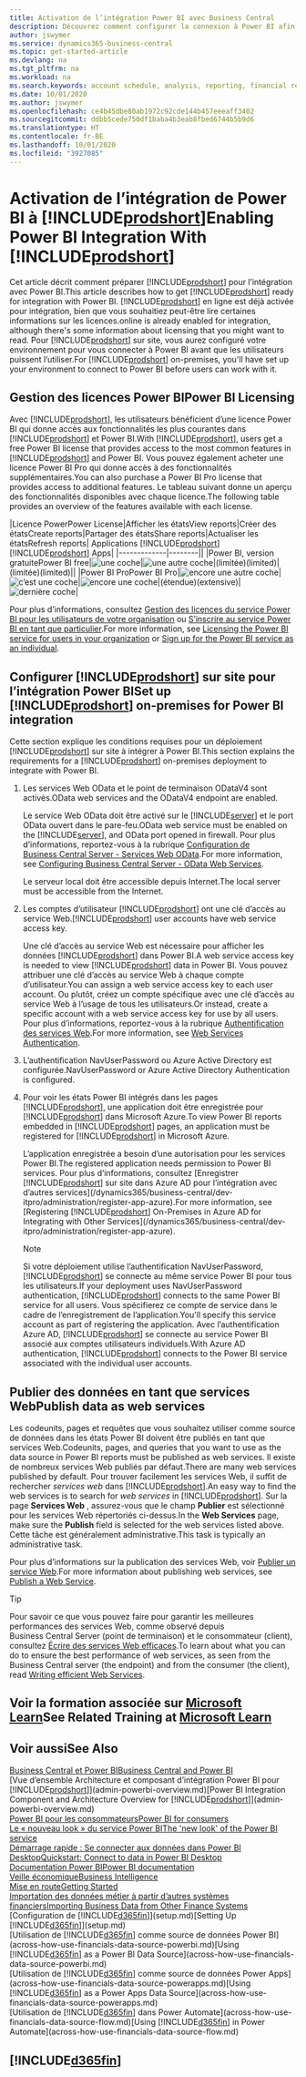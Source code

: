 ```yaml
---
title: Activation de l’intégration Power BI avec Business Central
description: Découvrez comment configurer la connexion à Power BI afin d’obtenir des informations, des informations décisionnelles et des indicateurs de performance clés à partir de vos données Business Central avec les applications Business Central pour Power BI.
author: jswymer
ms.service: dynamics365-business-central
ms.topic: get-started-article
ms.devlang: na
ms.tgt_pltfrm: na
ms.workload: na
ms.search.keywords: account schedule, analysis, reporting, financial report, business intelligence, KPI
ms.date: 10/01/2020
ms.author: jswymer
ms.openlocfilehash: ce4b45dbe80ab1972c92cde144b457eeeaff3402
ms.sourcegitcommit: ddbb5cede750df1baba4b3eab8fbed6744b5b9d6
ms.translationtype: HT
ms.contentlocale: fr-BE
ms.lasthandoff: 10/01/2020
ms.locfileid: "3927085"
---
```

# <a name="enabling-power-bi-integration-with-prodshort"></a><span data-ttu-id="0c363-103">Activation de l’intégration de Power BI à [!INCLUDE[prodshort](includes/prodshort.md)]</span><span class="sxs-lookup"><span data-stu-id="0c363-103">Enabling Power BI Integration With [!INCLUDE[prodshort](includes/prodshort.md)]</span></span>

<span data-ttu-id="0c363-104">Cet article décrit comment préparer [!INCLUDE[prodshort](includes/prodshort.md)] pour l’intégration avec Power BI.</span><span class="sxs-lookup"><span data-stu-id="0c363-104">This article describes how to get [!INCLUDE[prodshort](includes/prodshort.md)] ready for integration with Power BI.</span></span> [!INCLUDE[prodshort](includes/prodshort.md)] <span data-ttu-id="0c363-105">en ligne est déjà activée pour intégration, bien que vous souhaitiez peut-être lire certaines informations sur les licences.</span><span class="sxs-lookup"><span data-stu-id="0c363-105">online is already enabled for integration, although there's some information about licensing that you might want to read.</span></span> <span data-ttu-id="0c363-106">Pour [!INCLUDE[prodshort](includes/prodshort.md)] sur site, vous aurez configuré votre environnement pour vous connecter à Power BI avant que les utilisateurs puissent l’utiliser.</span><span class="sxs-lookup"><span data-stu-id="0c363-106">For [!INCLUDE[prodshort](includes/prodshort.md)] on-premises, you'll have set up your environment to connect to Power BI before users can work with it.</span></span>

## <a name="power-bi-licensing"></a><a name="license"></a><span data-ttu-id="0c363-107">Gestion des licences Power BI</span><span class="sxs-lookup"><span data-stu-id="0c363-107">Power BI Licensing</span></span>

<span data-ttu-id="0c363-108">Avec [!INCLUDE[prodshort](includes/prodshort.md)], les utilisateurs bénéficient d’une licence Power BI qui donne accès aux fonctionnalités les plus courantes dans [!INCLUDE[prodshort](includes/prodshort.md)] et Power BI.</span><span class="sxs-lookup"><span data-stu-id="0c363-108">With [!INCLUDE[prodshort](includes/prodshort.md)], users get a free Power BI license that provides access to the most common features in [!INCLUDE[prodshort](includes/prodshort.md)] and Power BI.</span></span> <span data-ttu-id="0c363-109">Vous pouvez également acheter une licence Power BI Pro qui donne accès à des fonctionnalités supplémentaires.</span><span class="sxs-lookup"><span data-stu-id="0c363-109">You can also purchase a Power BI Pro license that provides access to additional features.</span></span> <span data-ttu-id="0c363-110">Le tableau suivant donne un aperçu des fonctionnalités disponibles avec chaque licence.</span><span class="sxs-lookup"><span data-stu-id="0c363-110">The following table provides an overview of the features available with each license.</span></span>

|<span data-ttu-id="0c363-111">Licence Power</span><span class="sxs-lookup"><span data-stu-id="0c363-111">Power License</span></span>|<span data-ttu-id="0c363-112">Afficher les états</span><span class="sxs-lookup"><span data-stu-id="0c363-112">View reports</span></span>|<span data-ttu-id="0c363-113">Créer des états</span><span class="sxs-lookup"><span data-stu-id="0c363-113">Create reports</span></span>|<span data-ttu-id="0c363-114">Partager des états</span><span class="sxs-lookup"><span data-stu-id="0c363-114">Share reports</span></span>|<span data-ttu-id="0c363-115">Actualiser les états</span><span class="sxs-lookup"><span data-stu-id="0c363-115">Refresh reports</span></span>| <span data-ttu-id="0c363-116">Applications [!INCLUDE[prodshort](includes/prodshort.md)]</span><span class="sxs-lookup"><span data-stu-id="0c363-116">[!INCLUDE[prodshort](includes/prodshort.md)] Apps</span></span>|
|-------------|--------||
|<span data-ttu-id="0c363-117">Power BI, version gratuite</span><span class="sxs-lookup"><span data-stu-id="0c363-117">Power BI free</span></span>|![une coche](media/check.png)|![une autre coche](media/check.png)|<span data-ttu-id="0c363-120">(limitée)</span><span class="sxs-lookup"><span data-stu-id="0c363-120">(limited)</span></span>|<span data-ttu-id="0c363-121">(limitée)</span><span class="sxs-lookup"><span data-stu-id="0c363-121">(limited)</span></span>||
|<span data-ttu-id="0c363-122">Power BI Pro</span><span class="sxs-lookup"><span data-stu-id="0c363-122">Power BI Pro</span></span>|![encore une autre coche](media/check.png)|![c’est une coche](media/check.png)|![encore une coche](media/check.png)|<span data-ttu-id="0c363-126">(étendue)</span><span class="sxs-lookup"><span data-stu-id="0c363-126">(extensive)</span></span>|![dernière coche](media/check.png)|

<span data-ttu-id="0c363-128">Pour plus d’informations, consultez [Gestion des licences du service Power BI pour les utilisateurs de votre organisation](/power-bi/admin/service-admin-licensing-organization) ou [S’inscrire au service Power BI en tant que particulier](/power-bi/fundamentals/service-self-service-signup-for-power-bi).</span><span class="sxs-lookup"><span data-stu-id="0c363-128">For more information, see [Licensing the Power BI service for users in your organization](/power-bi/admin/service-admin-licensing-organization) or [Sign up for the Power BI service as an individual](/power-bi/fundamentals/service-self-service-signup-for-power-bi).</span></span>

## <a name="set-up-prodshort-on-premises-for-power-bi-integration"></a><a name="setup"></a><span data-ttu-id="0c363-129">Configurer [!INCLUDE[prodshort](includes/prodshort.md)] sur site pour l’intégration Power BI</span><span class="sxs-lookup"><span data-stu-id="0c363-129">Set up [!INCLUDE[prodshort](includes/prodshort.md)] on-premises for Power BI integration</span></span>

<span data-ttu-id="0c363-130">Cette section explique les conditions requises pour un déploiement [!INCLUDE[prodshort](includes/prodshort.md)] sur site à intégrer à Power BI.</span><span class="sxs-lookup"><span data-stu-id="0c363-130">This section explains the requirements for a [!INCLUDE[prodshort](includes/prodshort.md)] on-premises deployment to integrate with Power BI.</span></span>

1. <span data-ttu-id="0c363-131">Les services Web OData et le point de terminaison ODataV4 sont activés.</span><span class="sxs-lookup"><span data-stu-id="0c363-131">OData web services and the ODataV4 endpoint are enabled.</span></span>

    <span data-ttu-id="0c363-132">Le service Web OData doit être activé sur le [!INCLUDE[server](includes/server.md)] et le port OData ouvert dans le pare-feu.</span><span class="sxs-lookup"><span data-stu-id="0c363-132">OData web service must be enabled on the [!INCLUDE[server](includes/server.md)], and OData port opened in firewall.</span></span> <span data-ttu-id="0c363-133">Pour plus d’informations, reportez-vous à la rubrique [Configuration de Business Central Server - Services Web OData](/dynamics365/business-central/dev-itpro/administration/configure-server-instance#ODataServices).</span><span class="sxs-lookup"><span data-stu-id="0c363-133">For more information, see [Configuring Business Central Server - OData Web Services](/dynamics365/business-central/dev-itpro/administration/configure-server-instance#ODataServices).</span></span>
    
    <span data-ttu-id="0c363-134">Le serveur local doit être accessible depuis Internet.</span><span class="sxs-lookup"><span data-stu-id="0c363-134">The local server must be accessible from the Internet.</span></span>

2. <span data-ttu-id="0c363-135">Les comptes d’utilisateur [!INCLUDE[prodshort](includes/prodshort.md)] ont une clé d’accès au service Web.</span><span class="sxs-lookup"><span data-stu-id="0c363-135">[!INCLUDE[prodshort](includes/prodshort.md)] user accounts have web service access key.</span></span>

    <span data-ttu-id="0c363-136">Une clé d’accès au service Web est nécessaire pour afficher les données [!INCLUDE[prodshort](includes/prodshort.md)] dans Power BI.</span><span class="sxs-lookup"><span data-stu-id="0c363-136">A web service access key is needed to view [!INCLUDE[prodshort](includes/prodshort.md)] data in Power BI.</span></span> <span data-ttu-id="0c363-137">Vous pouvez attribuer une clé d’accès au service Web à chaque compte d’utilisateur.</span><span class="sxs-lookup"><span data-stu-id="0c363-137">You can assign a web service access key to each user account.</span></span> <span data-ttu-id="0c363-138">Ou plutôt, créez un compte spécifique avec une clé d’accès au service Web à l’usage de tous les utilisateurs.</span><span class="sxs-lookup"><span data-stu-id="0c363-138">Or instead, create a specific account with a web service access key for use by all users.</span></span> <span data-ttu-id="0c363-139">Pour plus d’informations, reportez-vous à la rubrique [Authentification des services Web](/dynamics365/business-central/dev-itpro/webservices/web-services-authentication#generate-a-web-service-access-key).</span><span class="sxs-lookup"><span data-stu-id="0c363-139">For more information, see [Web Services Authentication](/dynamics365/business-central/dev-itpro/webservices/web-services-authentication#generate-a-web-service-access-key).</span></span>

3. <span data-ttu-id="0c363-140">L’authentification NavUserPassword ou Azure Active Directory est configurée.</span><span class="sxs-lookup"><span data-stu-id="0c363-140">NavUserPassword or Azure Active Directory Authentication is configured.</span></span>

4. <span data-ttu-id="0c363-141">Pour voir les états Power BI intégrés dans les pages [!INCLUDE[prodshort](includes/prodshort.md)], une application doit être enregistrée pour [!INCLUDE[prodshort](includes/prodshort.md)] dans Microsoft Azure.</span><span class="sxs-lookup"><span data-stu-id="0c363-141">To view Power BI reports embedded in [!INCLUDE[prodshort](includes/prodshort.md)] pages, an application must be registered for [!INCLUDE[prodshort](includes/prodshort.md)] in Microsoft Azure.</span></span>

    <span data-ttu-id="0c363-142">L’application enregistrée a besoin d’une autorisation pour les services Power BI.</span><span class="sxs-lookup"><span data-stu-id="0c363-142">The registered application needs permission to Power BI services.</span></span> <span data-ttu-id="0c363-143">Pour plus d’informations, consultez [Enregistrer [!INCLUDE[prodshort](includes/prodshort.md)] sur site dans Azure AD pour l’intégration avec d’autres services](/dynamics365/business-central/dev-itpro/administration/register-app-azure).</span><span class="sxs-lookup"><span data-stu-id="0c363-143">For more information, see [Registering [!INCLUDE[prodshort](includes/prodshort.md)] On-Premises in Azure AD for Integrating with Other Services](/dynamics365/business-central/dev-itpro/administration/register-app-azure).</span></span>

    > [!NOTE]
    > <span data-ttu-id="0c363-144">Si votre déploiement utilise l’authentification NavUserPassword, [!INCLUDE[prodshort](includes/prodshort.md)] se connecte au même service Power BI pour tous les utilisateurs.</span><span class="sxs-lookup"><span data-stu-id="0c363-144">If your deployment uses NavUserPassword authentication, [!INCLUDE[prodshort](includes/prodshort.md)] connects to the same Power BI service for all users.</span></span> <span data-ttu-id="0c363-145">Vous spécifierez ce compte de service dans le cadre de l’enregistrement de l’application.</span><span class="sxs-lookup"><span data-stu-id="0c363-145">You'll specify this service account as part of registering the application.</span></span> <span data-ttu-id="0c363-146">Avec l’authentification Azure AD, [!INCLUDE[prodshort](includes/prodshort.md)] se connecte au service Power BI associé aux comptes utilisateurs individuels.</span><span class="sxs-lookup"><span data-stu-id="0c363-146">With Azure AD authentication, [!INCLUDE[prodshort](includes/prodshort.md)] connects to the Power BI service associated with the individual user accounts.</span></span>

    <!-- Windows authentication can also be used but you can't get data from BC in Power BI -->

## <a name="publish-data-as-web-services"></a><span data-ttu-id="0c363-147">Publier des données en tant que services Web</span><span class="sxs-lookup"><span data-stu-id="0c363-147">Publish data as web services</span></span>

<span data-ttu-id="0c363-148">Les codeunits, pages et requêtes que vous souhaitez utiliser comme source de données dans les états Power BI doivent être publiés en tant que services Web.</span><span class="sxs-lookup"><span data-stu-id="0c363-148">Codeunits, pages, and queries that you want to use as the data source in Power BI reports must be published as web services.</span></span> <span data-ttu-id="0c363-149">Il existe de nombreux services Web publiés par défaut.</span><span class="sxs-lookup"><span data-stu-id="0c363-149">There are many web services published by default.</span></span> <span data-ttu-id="0c363-150">Pour trouver facilement les services Web, il suffit de rechercher *services web* dans [!INCLUDE[prodshort](includes/prodshort.md)].</span><span class="sxs-lookup"><span data-stu-id="0c363-150">An easy way to find the web services is to search for *web services* in [!INCLUDE[prodshort](includes/prodshort.md)].</span></span> <span data-ttu-id="0c363-151">Sur la page **Services Web** , assurez-vous que le champ **Publier** est sélectionné pour les services Web répertoriés ci-dessus.</span><span class="sxs-lookup"><span data-stu-id="0c363-151">In the **Web Services** page, make sure the **Publish** field is selected for the web services listed above.</span></span> <span data-ttu-id="0c363-152">Cette tâche est généralement administrative.</span><span class="sxs-lookup"><span data-stu-id="0c363-152">This task is typically an administrative task.</span></span>

<span data-ttu-id="0c363-153">Pour plus d’informations sur la publication des services Web, voir [Publier un service Web](across-how-publish-web-service.md).</span><span class="sxs-lookup"><span data-stu-id="0c363-153">For more information about publishing web services, see [Publish a Web Service](across-how-publish-web-service.md).</span></span>

> [!TIP]
> <span data-ttu-id="0c363-154">Pour savoir ce que vous pouvez faire pour garantir les meilleures performances des services Web, comme observé depuis Business Central Server (point de terminaison) et le consommateur (client), consultez [Écrire des services Web efficaces](/dynamics365/business-central/dev-itpro/performance/performance-developer#writing-efficient-web-services).</span><span class="sxs-lookup"><span data-stu-id="0c363-154">To learn about what you can do to ensure the best performance of web services, as seen from the Business Central server (the endpoint) and from the consumer (the client), read [Writing efficient Web Services](/dynamics365/business-central/dev-itpro/performance/performance-developer#writing-efficient-web-services).</span></span>




## <a name="see-related-training-at-microsoft-learn"></a><span data-ttu-id="0c363-155">Voir la formation associée sur [Microsoft Learn](/learn/modules/Configure-powerbi-excel-dynamics-365-business-central/index)</span><span class="sxs-lookup"><span data-stu-id="0c363-155">See Related Training at [Microsoft Learn](/learn/modules/Configure-powerbi-excel-dynamics-365-business-central/index)</span></span>

## <a name="see-also"></a><span data-ttu-id="0c363-156">Voir aussi</span><span class="sxs-lookup"><span data-stu-id="0c363-156">See Also</span></span>

[<span data-ttu-id="0c363-157">Business Central et Power BI</span><span class="sxs-lookup"><span data-stu-id="0c363-157">Business Central and Power BI</span></span>](admin-powerbi.md)  
<span data-ttu-id="0c363-158">[Vue d’ensemble Architecture et composant d’intégration Power BI pour [!INCLUDE[prodshort](includes/prodshort.md)]](admin-powerbi-overview.md)</span><span class="sxs-lookup"><span data-stu-id="0c363-158">[Power BI Integration Component and Architecture Overview for [!INCLUDE[prodshort](includes/prodshort.md)]](admin-powerbi-overview.md)</span></span>  
[<span data-ttu-id="0c363-159">Power BI pour les consommateurs</span><span class="sxs-lookup"><span data-stu-id="0c363-159">Power BI for consumers</span></span>](/power-bi/consumer/end-user-consumer)  
[<span data-ttu-id="0c363-160">Le « nouveau look » du service Power BI</span><span class="sxs-lookup"><span data-stu-id="0c363-160">The 'new look' of the Power BI service</span></span>](/power-bi/service-new-look)  
[<span data-ttu-id="0c363-161">Démarrage rapide : Se connecter aux données dans Power BI Desktop</span><span class="sxs-lookup"><span data-stu-id="0c363-161">Quickstart: Connect to data in Power BI Desktop</span></span>](/power-bi/desktop-quickstart-connect-to-data)  
[<span data-ttu-id="0c363-162">Documentation Power BI</span><span class="sxs-lookup"><span data-stu-id="0c363-162">Power BI documentation</span></span>](/power-bi/)  
[<span data-ttu-id="0c363-163">Veille économique</span><span class="sxs-lookup"><span data-stu-id="0c363-163">Business Intelligence</span></span>](bi.md)  
[<span data-ttu-id="0c363-164">Mise en route</span><span class="sxs-lookup"><span data-stu-id="0c363-164">Getting Started</span></span>](product-get-started.md)  
[<span data-ttu-id="0c363-165">Importation des données métier à partir d’autres systèmes financiers</span><span class="sxs-lookup"><span data-stu-id="0c363-165">Importing Business Data from Other Finance Systems</span></span>](across-import-data-configuration-packages.md)  
<span data-ttu-id="0c363-166">[Configuration de [!INCLUDE[d365fin](includes/d365fin_md.md)]](setup.md)</span><span class="sxs-lookup"><span data-stu-id="0c363-166">[Setting Up [!INCLUDE[d365fin](includes/d365fin_md.md)]](setup.md)</span></span>  
<span data-ttu-id="0c363-167">[Utilisation de [!INCLUDE[d365fin](includes/d365fin_md.md)] comme source de données Power BI](across-how-use-financials-data-source-powerbi.md)</span><span class="sxs-lookup"><span data-stu-id="0c363-167">[Using [!INCLUDE[d365fin](includes/d365fin_md.md)] as a Power BI Data Source](across-how-use-financials-data-source-powerbi.md)</span></span>  
<span data-ttu-id="0c363-168">[Utilisation de [!INCLUDE[d365fin](includes/d365fin_md.md)] comme source de données Power Apps](across-how-use-financials-data-source-powerapps.md)</span><span class="sxs-lookup"><span data-stu-id="0c363-168">[Using [!INCLUDE[d365fin](includes/d365fin_md.md)] as a Power Apps Data Source](across-how-use-financials-data-source-powerapps.md)</span></span>  
<span data-ttu-id="0c363-169">[Utilisation de [!INCLUDE[d365fin](includes/d365fin_md.md)] dans Power Automate](across-how-use-financials-data-source-flow.md)</span><span class="sxs-lookup"><span data-stu-id="0c363-169">[Using [!INCLUDE[d365fin](includes/d365fin_md.md)] in Power Automate](across-how-use-financials-data-source-flow.md)</span></span>  

## [!INCLUDE[d365fin](includes/free_trial_md.md)]  

